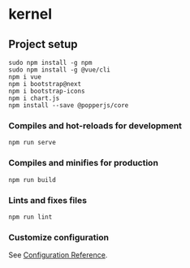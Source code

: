 # kernel

## Project setup
```
sudo npm install -g npm
sudo npm install -g @vue/cli
npm i vue
npm i bootstrap@next
npm i bootstrap-icons
npm i chart.js
npm install --save @popperjs/core
```

### Compiles and hot-reloads for development
```
npm run serve
```

### Compiles and minifies for production
```
npm run build
```

### Lints and fixes files
```
npm run lint
```

### Customize configuration
See [Configuration Reference](https://cli.vuejs.org/config/).
